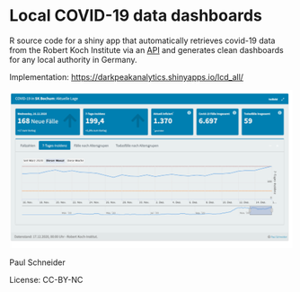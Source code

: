 # Local COVID-19 data dashboards

R source code for a shiny app that automatically retrieves covid-19 data from the Robert Koch Institute via an [API](https://npgeo-corona-npgeo-de.hub.arcgis.com/datasets/dd4580c810204019a7b8eb3e0b329dd6_0) and generates clean dashboards for any local authority in Germany.

Implementation: https://darkpeakanalytics.shinyapps.io/lcd_all/

![](https://github.com/bitowaqr/lcd_all/raw/main/Untitled%202.png)

Paul Schneider


License: CC-BY-NC